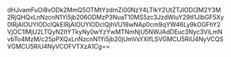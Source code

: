 dHJvamFuOi8vODk2MmQ5OTMtYzdmZi00NzY4LTlkY2UtZTJlODI3M2Y3M2RjQHQxLnNzcnN1Yi5jb206ODMzP3NuaT10MS5zc3JzdWIuY29tI1JlbGF5Xy0lRjAlOUYlODclQkElRjAlOUYlODclQjhVU18wNAp0cm9qYW46Ly9kOGFhY2VjOC1lMjU2LTQyN2ItYTkyNy0wYzYwMTNmNjU5NWJAdDEuc3Nyc3ViLmNvbTo4MzM/c25pPXQxLnNzcnN1Yi5jb20jUmVsYXlfLSVGMCU5RiU4NyVCQSVGMCU5RiU4NyVCOFVTXzA1Cg==